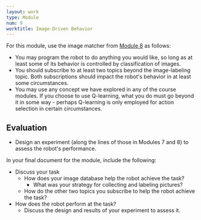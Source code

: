 ```yaml
---
layout: work
type: Module
num: 9
worktitle: Image-Driven Behavior
---
```


For this module, use the image matcher from 
[Module 8]({{site.baseurl}}/modules/image_rewards.html) as follows:
* You may program the robot to do anything you would like, so long as at least
  some of its behavior is controlled by classification of images.
* You should subscribe to at least two topics beyond the image-labeling topic. 
  Both subscriptions should impact the robot's behavior in at least some
  circumstances.
* You may use any concept we have explored in any of the course modules. If you
  choose to use Q-learning, what you do must go beyond it in some way - perhaps 
  Q-learning is only employed for action selection in certain circumstances.

## Evaluation
* Design an experiment (along the lines of those in Modules 7 and 8) to assess
the robot's performance.

In your final document for the module, include the following:
* Discuss your task
  * How does your image database help the robot achieve the task?
    * What was your strategy for collecting and labeling pictures?
  * How do the other two topics you subscribe to help the robot achieve the task?
* How does the robot perform at the task?
  * Discuss the design and results of your experiment to assess it.

